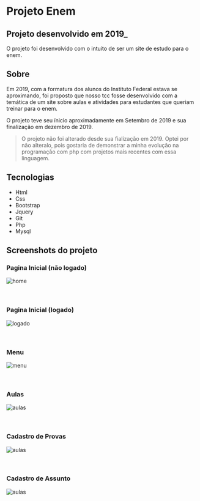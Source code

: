 # Projeto Enem
## Projeto desenvolvido em 2019_

O projeto foi desenvolvido com o intuito de ser um site de estudo
para o enem.

## Sobre

Em 2019, com a formatura dos alunos do Instituto Federal estava se aproximando, foi proposto que nosso tcc fosse desenvolvido com a temática de um site sobre aulas e atividades para estudantes que queriam treinar para o enem.

O projeto teve seu ínicio aproximadamente em Setembro de 2019 e sua finalização em dezembro de 2019.


> O projeto não foi alterado desde sua fialização em 2019.
> Optei por não alteralo, pois gostaria de demonstrar a minha evolução 
> na programação com php com projetos mais recentes com essa linguagem.


## Tecnologias
- Html 
- Css
- Bootstrap 
- Jquery
- Git
- Php
- Mysql

## Screenshots do projeto

### Pagina Inicial (não logado)
![home](screenshots/home.png)
<br/><br/><br/>

### Pagina Inicial (logado)
![logado](screenshots/logado.png)
<br/><br/><br/>

### Menu 
![menu](screenshots/menu.png)
<br/><br/><br/>

### Aulas
![aulas](screenshots/aulas.png)
<br/><br/><br/>

### Cadastro de Provas
![aulas](screenshots/cadastra_prova.png)
<br/><br/><br/>

### Cadastro de Assunto
![aulas](screenshots/cadastro_assunto.png)
<br/><br/><br/>
